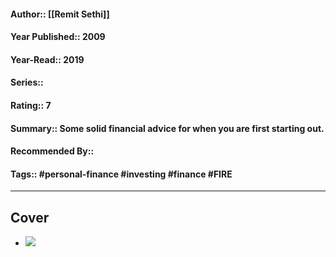 #### Author:: [[Remit Sethi]]
#### Year Published:: 2009
#### Year-Read:: 2019
#### Series::
#### Rating:: 7
#### Summary:: Some solid financial advice for when you are first starting out.
#### Recommended By::
#### Tags:: #personal-finance #investing #finance #FIRE 

---
## Cover
- ![](https://m.media-amazon.com/images/I/51pUZCSXmWL._AC_UF1000,1000_QL80_.jpg)